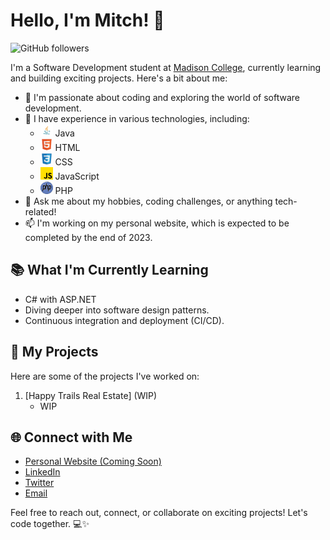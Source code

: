 # Hello, I'm Mitch! 👋

![GitHub followers](https://img.shields.io/github/followers/mgunsolus?label=Follow&style=social)

I'm a Software Development student at [Madison College](https://www.madisoncollege.edu/), currently learning and building exciting projects. Here's a bit about me:

- 🔭 I'm passionate about coding and exploring the world of software development.
- 🌱 I have experience in various technologies, including:
  - <img src="java.png" width="20" height="20"> Java
  - <img src="html.png" width="20" height="20"> HTML
  - <img src="css.png" width="20" height="20"> CSS
  - <img src="javascript.png" width="20" height="20"> JavaScript
  - <img src="php.png" width="20" height="20"> PHP
- 💬 Ask me about my hobbies, coding challenges, or anything tech-related!
- 📫 I'm working on my personal website, which is expected to be completed by the end of 2023.

## 📚 What I'm Currently Learning

- C# with ASP.NET
- Diving deeper into software design patterns.
- Continuous integration and deployment (CI/CD).

## 🚀 My Projects

Here are some of the projects I've worked on:

1. [Happy Trails Real Estate] (WIP)
   - WIP

## 🌐 Connect with Me

- [Personal Website (Coming Soon)]()
- [LinkedIn](https://www.linkedin.com/in/mitch-gunsolus)
- [Twitter](https://twitter.com/mgunsolus94)
- [Email](mailto:mitch.gunsolus@gmail.com)

Feel free to reach out, connect, or collaborate on exciting projects! Let's code together. 💻✨
